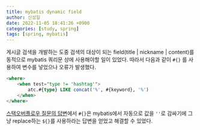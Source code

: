 ```yaml
---
title: mybatis dynamic field
author: 신성일
date: 2022-11-05 18:41:26 +0900
categories: [study, spring]
tags: [spring, mybatis]
---
```


게시글 검색을 개발하는 도중 검색의 대상이 되는 field(title \| nickname \| content)를 동적으로 mybatis 쿼리문 상에 사용해야할 일이 있었다. 따라서 다음과 같이 `#{}` 를 사용하여 변수를 넣었으나 오류가 발생했다.

```sql
<where>
	<when test="type != 'hashtag'">
		atc.#{type} LIKE concat('%', #{keyword}, '%')
	</when>
</where>
```

[스택오버플로우 질문의 답변](https://stackoverflow.com/questions/25877458/how-to-pass-dynamic-fields-and-values-using-mybatis-3)에서 `#{}`은 mybatis에서 자동으로 값을 `''`로 감싸기에 그냥 replace하는 `${}`를 사용하라는 답변을 얻었고 해결할 수 있었다.

